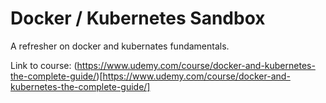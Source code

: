 # Docker / Kubernetes Sandbox

A refresher on docker and kubernates fundamentals.

Link to course: (https://www.udemy.com/course/docker-and-kubernetes-the-complete-guide/)[https://www.udemy.com/course/docker-and-kubernetes-the-complete-guide/]
